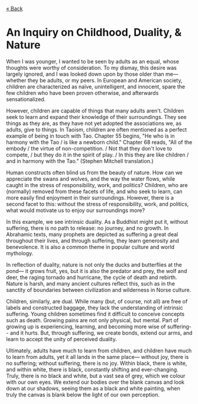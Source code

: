 [« Back](https://jademoroes.github.io/essays/home)<br>
# An Inquiry on Childhood, Duality, & Nature<br>
When I was younger, I wanted to be seen by adults as an equal, whose thoughts were worthy of consideration. To my dismay, this desire was largely ignored, and I was looked down upon by those older than me— whether they be adults, or my peers. In European and American society, children are characterized as naïve, unintelligent, and innocent, spare the few children who have been proven otherwise, and afterwards sensationalized. <br>

However, children are capable of things that many adults aren't. Children seek to learn and expand their knowledge of their surroundings. They see things as they are, as they have not yet adopted the associations we, as adults, give to things. In Taoism, children are often mentioned as a perfect example of being in touch with Tao. Chapter 55 begins, "He who is in harmony with the Tao / is like a newborn child." Chapter 68 reads, "All of the embody / the virtue of non-competition. / Not that they don't love to compete, / but they do it in the spirit of play. / In this they are like children / and in harmony with the Tao." (Stephen Mitchell translation.)<br>

Human constructs often blind us from the beauty of nature. How can we appreciate the swans and wolves, and the way the water flows, while caught in the stress of responsibility, work, and politics? Children, who are (normally) removed from these facets of life, and who seek to learn, can more easily find enjoyment in their surroundings. However, there is a second facet to this: without the stress of responsibility, work, and politics, what would motivate us to enjoy our surroundings more?<br>

In this example, we see intrinsic duality. As a Buddhist might put it, without suffering, there is no path to release: no journey, and no growth. In Abrahamic texts, many prophets are depicted as suffering a great deal throughout their lives, and through suffering, they learn generosity and benevolence. It is also a common theme in popular culture and world mythology.<br>

In reflection of duality, nature is not only the ducks and butterflies at the pond— it grows fruit, yes, but it is also the predator and prey, the wolf and deer, the raging tornado and hurricane, the cycle of death and rebirth. Nature is harsh, and many ancient cultures reflect this, such as in the sanctity of boundaries between civilization and wilderness in Norse culture.<br>

Children, similarly, are dual. While many (but, of course, not all) are free of labels and constructed baggage, they lack the understanding of intrinsic suffering. Young children sometimes find it difficult to conceive concepts such as death. Growing pains are not only physical, but mental. Part of growing up is experiencing, learning, and becoming more wise of suffering-- and it hurts. But, through suffering, we create bonds, extend our arms, and learn to accept the unity of perceived duality.<br>

Ultimately, adults have much to learn from children, and children have much to learn from adults, yet it all lands in the same place— without joy, there is no suffering; without suffering, there is no joy. Within black, there is white, and within white, there is black, constantly shifting and ever-changing. Truly, there is no black and white, but a vast sea of grey, which we colour with our own eyes. We extend our bodies over the blank canvas and look down at our shadows, seeing them as a black and white painting, when truly the canvas is blank below the light of our own perception.<br>
